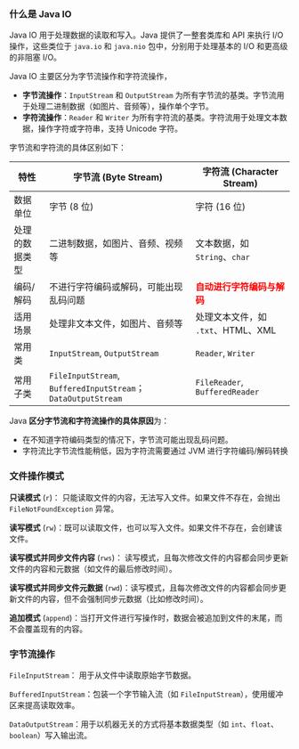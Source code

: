 ### 什么是 Java IO

 Java IO 用于处理数据的读取和写入。Java 提供了一整套类库和 API 来执行 I/O 操作，这些类位于 `java.io` 和 `java.nio` 包中，分别用于处理基本的 I/O 和更高级的非阻塞 I/O。

Java IO 主要区分为字节流操作和字符流操作，

- **字节流操作**：`InputStream` 和 `OutputStream` 为所有字节流的基类。字节流用于处理二进制数据（如图片、音频等），操作单个字节。
- **字符流操作**：`Reader` 和 `Writer` 为所有字符流的基类。字符流用于处理文本数据，操作字符或字符串，支持 Unicode 字符。

字节流和字符流的具体区别如下：

| 特性           | 字节流 (Byte Stream)                                         | 字符流 (Character Stream)                           |
| -------------- | ------------------------------------------------------------ | --------------------------------------------------- |
| 数据单位       | 字节 (8 位)                                                  | 字符 (16 位)                                        |
| 处理的数据类型 | 二进制数据，如图片、音频、视频等                             | 文本数据，如 `String`、`char`                       |
| 编码/解码      | 不进行字符编码或解码，可能出现乱码问题                       | <font color="red">**自动进行字符编码与解码**</font> |
| 适用场景       | 处理非文本文件，如图片、音频等                               | 处理文本文件，如 `.txt`、HTML、XML                  |
| 常用类         | `InputStream`, `OutputStream`                                | `Reader`, `Writer`                                  |
| 常用子类       | `FileInputStream`, `BufferedInputStream`；`DataOutputStream` | `FileReader`, `BufferedReader`                      |

Java **区分字节流和字符流操作的具体原因**为：

- 在不知道字符编码类型的情况下，字节流可能出现乱码问题。
- 字符流比字节流性能稍低，因为字符流需要通过 JVM 进行字符编码/解码转换





### 文件操作模式

**只读模式** (`r`)： 只能读取文件的内容，无法写入文件。如果文件不存在，会抛出 `FileNotFoundException` 异常。

**读写模式** (`rw`)：既可以读取文件，也可以写入文件。如果文件不存在，会创建该文件。

**读写模式并同步文件内容** (`rws`)： 读写模式，且每次修改文件的内容都会同步更新文件的内容和元数据（如文件的最后修改时间）。

**读写模式并同步文件元数据** (`rwd`)：读写模式，且每次修改文件的内容都会同步更新文件的内容，但不会强制同步元数据（比如修改时间）。

**追加模式** (`append`)：当打开文件进行写操作时，数据会被追加到文件的末尾，而不会覆盖现有的内容。





### 字节流操作

`FileInputStream`： 用于从文件中读取原始字节数据。

`BufferedInputStream`：包装一个字节输入流（如 `FileInputStream`），使用缓冲区来提高读取效率。

 `DataOutputStream`：用于以机器无关的方式将基本数据类型（如 `int`、`float`、`boolean`）写入输出流。